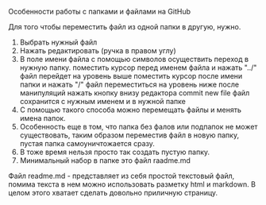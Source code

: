 Особенности работы с папками и файлами на GitHub

Для того чтобы переместить файл из одной папки в другую, нужно.
  1. Выбрать нужный файл
  2. Нажать редактировать (ручка в правом углу)
  3. В поле имени файла с помощью символов осуществить переход в нужную папку.
      поместить курсор перед именем файла и нажать "../" файл перейдет на уровень выше
      поместить курсор после имени папки и нажать "/" файл переместиться на уровень ниже
      после манипуляций нажать кнопку внизу редактора commit new file
      файл сохранится с нужным именем и в нужной папке
  4. С помощью такого способа можно перемещать файлы и менять имена папок.
  5. Особенность еще в том, что папка без фалов или подпапок не может существовать, таким образом переместив файл в новую папку, пустая папка самоуничтожается сразу.
  6. В тоже время нельзя просто так создать пустую папку.
  7. Минимальный набор в папке это файл raadme.md

Файл readme.md - представляет из себя простой текстовый файл, помима текста в нем можно использовать разметку html и markdown. В целом этого хватает сделать довольно приличную страницу.
